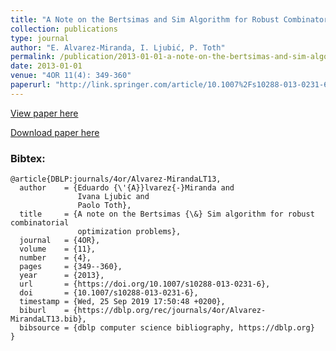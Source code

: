 ```yaml
---
title: "A Note on the Bertsimas and Sim Algorithm for Robust Combinatorial Optimization Problems"
collection: publications
type: journal
author: "E. Alvarez-Miranda, I. Ljubić, P. Toth"
permalink: /publication/2013-01-01-a-note-on-the-bertsimas-and-sim-algorithm-for-robust-combinatorial-optimization-problems
date: 2013-01-01
venue: "4OR 11(4): 349-360"
paperurl: "http://link.springer.com/article/10.1007%2Fs10288-013-0231-6"
---
```


[View paper here](http://link.springer.com/article/10.1007%2Fs10288-013-0231-6)

[Download paper here]({{site.url}}/docs/publications/ANoteBSAlgorithm.pdf)

### Bibtex:

```
@article{DBLP:journals/4or/Alvarez-MirandaLT13,
  author    = {Eduardo {\'{A}}lvarez{-}Miranda and
               Ivana Ljubic and
               Paolo Toth},
  title     = {A note on the Bertsimas {\&} Sim algorithm for robust combinatorial
               optimization problems},
  journal   = {4OR},
  volume    = {11},
  number    = {4},
  pages     = {349--360},
  year      = {2013},
  url       = {https://doi.org/10.1007/s10288-013-0231-6},
  doi       = {10.1007/s10288-013-0231-6},
  timestamp = {Wed, 25 Sep 2019 17:50:48 +0200},
  biburl    = {https://dblp.org/rec/journals/4or/Alvarez-MirandaLT13.bib},
  bibsource = {dblp computer science bibliography, https://dblp.org}
}
```
